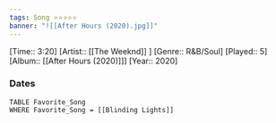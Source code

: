 ```yaml
---
tags: Song ⭐⭐⭐⭐⭐ 
banner: "![[After Hours (2020).jpg]]"
---
```

[Time:: 3:20]
[Artist:: [[The Weeknd]] ]
[Genre:: R&B/Soul]
[Played:: 5]
[Album:: [[After Hours (2020)]]]
[Year:: 2020]
### Dates
````dataview
TABLE Favorite_Song
WHERE Favorite_Song = [[Blinding Lights]]
````
